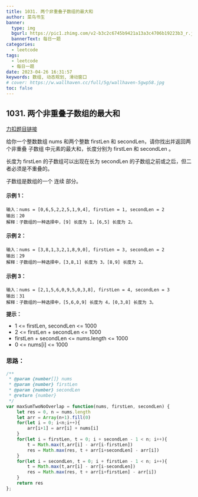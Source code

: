 ```yaml
---
title: 1031. 两个非重叠子数组的最大和
author: 菜鸟书生
banner:
  type: img
  bgurl: https://pic1.zhimg.com/v2-b3c2c6745b9421a13a3c4706b19223b3_r.jpg
  bannerText: 每日一题
categories:
  - leetcode
tags:
  - leetcode
  - 每日一题
date: 2023-04-26 16:31:57
keywords: 数组, 动态规划, 滑动窗口
# cover: https://w.wallhaven.cc/full/5g/wallhaven-5gwp58.jpg
toc: false
---
```


## 1031. 两个非重叠子数组的最大和
[力扣题目链接](https://leetcode.cn/problems/maximum-sum-of-two-non-overlapping-subarrays/)

给你一个整数数组 nums 和两个整数 firstLen 和 secondLen，请你找出并返回两个非重叠 子数组 中元素的最大和，长度分别为 firstLen 和 secondLen 。

长度为 firstLen 的子数组可以出现在长为 secondLen 的子数组之前或之后，但二者必须是不重叠的。

子数组是数组的一个 连续 部分。


#### **示例 1：**
```
输入：nums = [0,6,5,2,2,5,1,9,4], firstLen = 1, secondLen = 2
输出：20
解释：子数组的一种选择中，[9] 长度为 1，[6,5] 长度为 2。
```
#### **示例 2：**
```
输入：nums = [3,8,1,3,2,1,8,9,0], firstLen = 3, secondLen = 2
输出：29
解释：子数组的一种选择中，[3,8,1] 长度为 3，[8,9] 长度为 2。
```
#### **示例 3：**
```
输入：nums = [2,1,5,6,0,9,5,0,3,8], firstLen = 4, secondLen = 3
输出：31
解释：子数组的一种选择中，[5,6,0,9] 长度为 4，[0,3,8] 长度为 3。
```

**提示：**
* 1 <= firstLen, secondLen <= 1000
* 2 <= firstLen + secondLen <= 1000
* firstLen + secondLen <= nums.length <= 1000
* 0 <= nums[i] <= 1000

### 思路：

```javascript
/**
 * @param {number[]} nums
 * @param {number} firstLen
 * @param {number} secondLen
 * @return {number}
 */
var maxSumTwoNoOverlap = function(nums, firstLen, secondLen) {
    let res = 0, n = nums.length
    let arr = Array(n+1).fill(0)
    for(let i = 0; i<n;i++){
        arr[i+1] = arr[i] + nums[i]
    }
    for(let i = firstLen, t = 0; i + secondLen - 1 < n; i++){
        t = Math.max(t,arr[i] - arr[i-firstLen])
        res = Math.max(res, t + arr[i+secondLen] - arr[i])
    }
    for(let i = secondLen, t = 0; i + firstLen - 1 < n; i++){
        t = Math.max(t,arr[i] - arr[i-secondLen])
        res = Math.max(res, t + arr[i+firstLen] - arr[i])
    }
    return res
};
```

